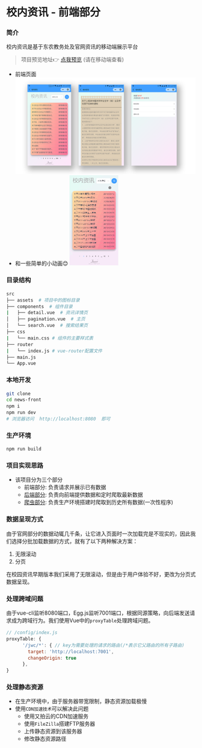 # 校内资讯 - 前端部分

### 简介
校内资讯是基于东农教务处及官网资讯的移动端展示平台

> 项目预览地址:point_right: [点我预览](https://neau-news.xiaonei.io/index.html#/) (请在移动端查看)
- 前端页面
![预览图片](src/assets/preview.png)
- 和一些简单的小动画:blush:
![animation](src/assets/animation.gif)

### 目录结构
```bash
src
├── assets  # 项目中的图标目录
├── components  # 组件目录
|   ├── detail.vue  # 资讯详情页
│   ├── pagination.vue  # 主页
│   └── search.vue  # 搜索结果页
├── css
|   └── main.css # 组件的主要样式表
├── router
|   └── index.js # vue-router配置文件
├── main.js
└── App.vue
```

### 本地开发
```bash
git clone
cd news-front
npm i
npm run dev
# 浏览器访问  http://localhost:8080  即可
```

### 生产环境
```bash
npm run build
```

### 项目实现思路
- 该项目分为三个部分
  - 前端部分: 负责请求并展示已有数据
  - [后端部分](https://github.com/JserShadow/egg-news): 负责向前端提供数据和定时爬取最新数据
  - [爬虫部分](https://github.com/JserShadow/neau-news-crawler): 负责生产环境搭建时爬取到历史所有数据(一次性程序)

### 数据呈现方式
由于官网部分的数据动辄几千条，让它进入页面时一次加载完是不现实的，因此我们选择分批加载数据的方式，就有了以下两种解决方案：
1. 无限滚动
2. 分页

在校园资讯早期版本我们采用了无限滚动，但是由于用户体验不好，更改为分页式数据呈现。

### 处理跨域问题
由于vue-cli监听8080端口，Egg.js监听7001端口，根据同源策略，向后端发送请求成为跨域行为。我们使用Vue中的`proxyTable`处理跨域问题。
```js
// /config/index.js
proxyTable: {
      '/jwc/*': { // key为需要处理的请求的路由(/*表示它父路由的所有子路由)
        target: 'http://localhost:7001',
        changeOrigin: true
      },
}
```
### 处理静态资源
- 在生产环境中，由于服务器带宽限制，静态资源加载极慢
- 使用`CDN加速技术`可以解决此问题
  - 使用又拍云的CDN加速服务
  - 使用`FileZilla`搭建FTP服务器
  - 上传静态资源到该服务器
  - 修改静态资源路径

